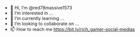 - 👋 Hi, I’m @red78massive1573
- 👀 I’m interested in ...
- 🌱 I’m currently learning ...
- 💞️ I’m looking to collaborate on ...
- 📫 How to reach me https://bit.ly/rich_gamer-social-medias
